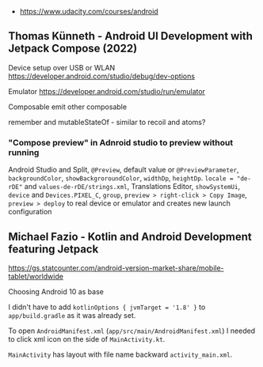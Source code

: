 - https://www.udacity.com/courses/android

## Thomas Künneth - Android UI Development with Jetpack Compose (2022)

Device setup over USB or WLAN https://developer.android.com/studio/debug/dev-options

Emulator https://developer.android.com/studio/run/emulator

Composable emit other composable

remember and mutableStateOf - similar to recoil and atoms?

### "Compose preview" in Adnroid studio to preview without running

Android Studio and Split, `@Preview`, default value or `@PreviewParameter`, `backgroundColor`, `showBackgroroundColor`, `widthDp`, `heightDp`. `locale = "de-rDE"` and `values-de-rDE/strings.xml`, Translations Editor, `showSystemUi`, `device` and `Devices.PIXEL_C`, `group`, `preview > right-click > Copy Image`, `preview > deploy` to real device or emulator and creates new launch configuration

## Michael Fazio - Kotlin and Android Development featuring Jetpack

https://gs.statcounter.com/android-version-market-share/mobile-tablet/worldwide

Choosing Android 10 as base

I didn't have to add `kotlinOptions { jvmTarget = '1.8' }` to `app/build.gradle` as it was already set.

To open `AndroidManifest.xml` (`app/src/main/AndroidManifest.xml`) I needed to click xml icon on the side of `MainActivity.kt`.

`MainActivity` has layout with file name backward `activity_main.xml`.
